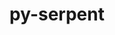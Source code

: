 ---
title: "py-serpent"
layout: cache
categories: [package, develop]
meta: {"versions": ["1.40"], "compilers": ["gcc@=11.1.0"], "oss": ["ubuntu20.04"], "platforms": ["linux"], "targets": ["ppc64le", "x86_64_v3"], "stacks": ["e4s", "e4s-power", "root"], "num_specs": 7, "num_specs_by_stack": {"e4s-power": 3, "root": 7, "e4s": 4}}
spec_details: [{"hash": "n2omf5fwwtj2r6gmy6sl3ktfsogr3yxo", "compiler": "gcc@=11.1.0", "versions": ["1.40"], "os": "ubuntu20.04", "platform": "linux", "target": "ppc64le", "variants": ["build_system=python_pip"], "stacks": ["e4s-power", "root"], "size": "-", "tarball": "https://binaries.spack.io/develop/build_cache/linux-ubuntu20.04-ppc64le/gcc-11.1.0/py-serpent-1.40/linux-ubuntu20.04-ppc64le-gcc-11.1.0-py-serpent-1.40-n2omf5fwwtj2r6gmy6sl3ktfsogr3yxo.spack"}, {"hash": "jkaksz7pprf2rsksecfg36d427xp7zlt", "compiler": "gcc@=11.1.0", "versions": ["1.40"], "os": "ubuntu20.04", "platform": "linux", "target": "ppc64le", "variants": ["build_system=python_pip"], "stacks": ["e4s-power", "root"], "size": "-", "tarball": "https://binaries.spack.io/develop/build_cache/linux-ubuntu20.04-ppc64le/gcc-11.1.0/py-serpent-1.40/linux-ubuntu20.04-ppc64le-gcc-11.1.0-py-serpent-1.40-jkaksz7pprf2rsksecfg36d427xp7zlt.spack"}, {"hash": "dhhkvs2wsgd3p7nryawozb6w5ee4s4eq", "compiler": "gcc@=11.1.0", "versions": ["1.40"], "os": "ubuntu20.04", "platform": "linux", "target": "ppc64le", "variants": ["build_system=python_pip"], "stacks": ["e4s-power", "root"], "size": "-", "tarball": "https://binaries.spack.io/develop/build_cache/linux-ubuntu20.04-ppc64le/gcc-11.1.0/py-serpent-1.40/linux-ubuntu20.04-ppc64le-gcc-11.1.0-py-serpent-1.40-dhhkvs2wsgd3p7nryawozb6w5ee4s4eq.spack"}, {"hash": "dwvhq6wgasl3nlh5hz5piju7kuyzhiyk", "compiler": "gcc@=11.1.0", "versions": ["1.40"], "os": "ubuntu20.04", "platform": "linux", "target": "x86_64_v3", "variants": ["build_system=python_pip"], "stacks": ["e4s", "root"], "size": "-", "tarball": "https://binaries.spack.io/develop/build_cache/linux-ubuntu20.04-x86_64_v3/gcc-11.1.0/py-serpent-1.40/linux-ubuntu20.04-x86_64_v3-gcc-11.1.0-py-serpent-1.40-dwvhq6wgasl3nlh5hz5piju7kuyzhiyk.spack"}, {"hash": "c767kmly4w4fzarpgpgoyylduafwdi7s", "compiler": "gcc@=11.1.0", "versions": ["1.40"], "os": "ubuntu20.04", "platform": "linux", "target": "x86_64_v3", "variants": ["build_system=python_pip"], "stacks": ["e4s", "root"], "size": "-", "tarball": "https://binaries.spack.io/develop/build_cache/linux-ubuntu20.04-x86_64_v3/gcc-11.1.0/py-serpent-1.40/linux-ubuntu20.04-x86_64_v3-gcc-11.1.0-py-serpent-1.40-c767kmly4w4fzarpgpgoyylduafwdi7s.spack"}, {"hash": "sc3b2zlx3vacgpbz4eexlac5gilbixwx", "compiler": "gcc@=11.1.0", "versions": ["1.40"], "os": "ubuntu20.04", "platform": "linux", "target": "x86_64_v3", "variants": ["build_system=python_pip"], "stacks": ["e4s", "root"], "size": "-", "tarball": "https://binaries.spack.io/develop/build_cache/linux-ubuntu20.04-x86_64_v3/gcc-11.1.0/py-serpent-1.40/linux-ubuntu20.04-x86_64_v3-gcc-11.1.0-py-serpent-1.40-sc3b2zlx3vacgpbz4eexlac5gilbixwx.spack"}, {"hash": "nwarshzmzry5ttoudus7xmiq5z3fgmzv", "compiler": "gcc@=11.1.0", "versions": ["1.40"], "os": "ubuntu20.04", "platform": "linux", "target": "x86_64_v3", "variants": ["build_system=python_pip"], "stacks": ["e4s", "root"], "size": "-", "tarball": "https://binaries.spack.io/develop/build_cache/linux-ubuntu20.04-x86_64_v3/gcc-11.1.0/py-serpent-1.40/linux-ubuntu20.04-x86_64_v3-gcc-11.1.0-py-serpent-1.40-nwarshzmzry5ttoudus7xmiq5z3fgmzv.spack"}]
---